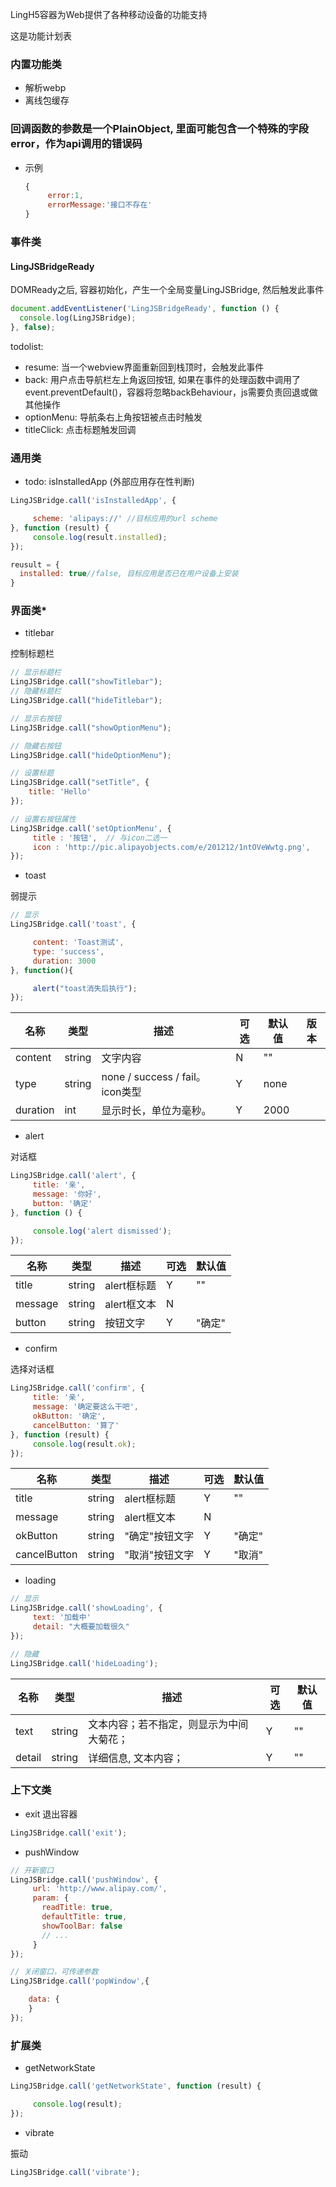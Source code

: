 LingH5容器为Web提供了各种移动设备的功能支持

这是功能计划表



### 内置功能类

- 解析webp
- 离线包缓存



### 回调函数的参数是一个PlainObject, 里面可能包含一个特殊的字段error，作为api调用的错误码

- 示例
  
  ``` javascript
  {
       error:1,
       errorMessage:'接口不存在'
  }
  ```



### 事件类

#### LingJSBridgeReady

DOMReady之后, 容器初始化，产生一个全局变量LingJSBridge, 然后触发此事件

``` javascript
document.addEventListener('LingJSBridgeReady', function () {
  console.log(LingJSBridge);
}, false);
```



todolist: 

- resume: 当一个webview界面重新回到栈顶时，会触发此事件
- back: 用户点击导航栏左上角返回按钮, 如果在事件的处理函数中调用了event.preventDefault()，容器将忽略backBehaviour，js需要负责回退或做其他操作
- optionMenu: 导航条右上角按钮被点击时触发
- titleClick: 点击标题触发回调



### 通用类

- todo: isInstalledApp (外部应用存在性判断)

``` javascript
LingJSBridge.call('isInstalledApp', {

     scheme: 'alipays://' //目标应用的url scheme
}, function (result) {
     console.log(result.installed);
});

reusult = {
  installed: true//false, 目标应用是否已在用户设备上安装
}
```



### 界面类\*

- titlebar

控制标题栏

``` javascript
// 显示标题栏
LingJSBridge.call("showTitlebar");
// 隐藏标题栏
LingJSBridge.call("hideTitlebar");

// 显示右按钮
LingJSBridge.call("showOptionMenu");

// 隐藏右按钮
LingJSBridge.call("hideOptionMenu");

// 设置标题
LingJSBridge.call("setTitle", {
    title: 'Hello'
});

// 设置右按钮属性
LingJSBridge.call('setOptionMenu', {
     title : '按钮',  // 与icon二选一
     icon : 'http://pic.alipayobjects.com/e/201212/1ntOVeWwtg.png',
});
```



- toast

弱提示

``` javascript
// 显示
LingJSBridge.call('toast', {

     content: 'Toast测试',
     type: 'success',
     duration: 3000
}, function(){

     alert("toast消失后执行");
});
```

| 名称       | 类型     | 描述                            | 可选   | 默认值  | 版本   |
| -------- | ------ | ----------------------------- | ---- | ---- | ---- |
| content  | string | 文字内容                          | N    | ""   |      |
| type     | string | none / success / fail。 icon类型 | Y    | none |      |
| duration | int    | 显示时长，单位为毫秒。                   | Y    | 2000 |      |

- alert

对话框

``` javascript
LingJSBridge.call('alert', {
     title: '亲',
     message: '你好',
     button: '确定'
}, function () {

     console.log('alert dismissed');
});
```

| 名称      | 类型     | 描述       | 可选   | 默认值  |
| ------- | ------ | -------- | ---- | ---- |
| title   | string | alert框标题 | Y    | ""   |
| message | string | alert框文本 | N    |      |
| button  | string | 按钮文字     | Y    | "确定" |

- confirm

选择对话框

``` javascript
LingJSBridge.call('confirm', {
     title: '亲',
     message: '确定要这么干吧',
     okButton: '确定',
     cancelButton: '算了'
}, function (result) {
     console.log(result.ok);
});
```

| 名称           | 类型     | 描述       | 可选   | 默认值  |
| ------------ | ------ | -------- | ---- | ---- |
| title        | string | alert框标题 | Y    | ""   |
| message      | string | alert框文本 | N    |      |
| okButton     | string | "确定"按钮文字 | Y    | "确定" |
| cancelButton | string | "取消"按钮文字 | Y    | "取消" |

- loading

``` javascript
// 显示
LingJSBridge.call('showLoading', {
     text: '加载中'
     detail: "大概要加载很久"
});

// 隐藏
LingJSBridge.call('hideLoading');
```

| 名称     | 类型     | 描述                   | 可选   | 默认值  |
| ------ | ------ | -------------------- | ---- | ---- |
| text   | string | 文本内容；若不指定，则显示为中间大菊花； | Y    | ""   |
| detail | string | 详细信息, 文本内容；          | Y    | ""   |

### 上下文类

- exit 退出容器

``` javascript
LingJSBridge.call('exit');
```



- pushWindow

``` javascript
// 开新窗口
LingJSBridge.call('pushWindow', {
     url: 'http://www.alipay.com/',
     param: {
       readTitle: true,
       defaultTitle: true,
       showToolBar: false
       // ...
     }
});

// 关闭窗口，可传递参数
LingJSBridge.call('popWindow',{

    data: {
    }
});
```



### 扩展类

- getNetworkState

``` javascript
LingJSBridge.call('getNetworkState', function (result) {

     console.log(result);
});
```

- vibrate

振动

``` javascript
LingJSBridge.call('vibrate');
```